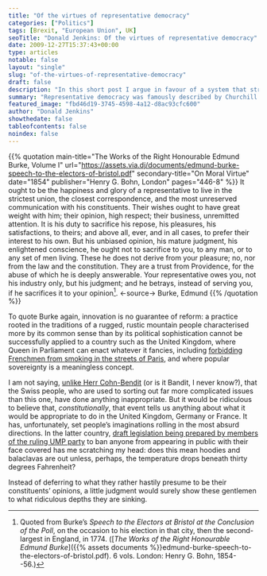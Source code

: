 ```yaml
---
title: "Of the virtues of representative democracy"
categories: ["Politics"]
tags: [Brexit, "European Union", UK]
seoTitle: "Donald Jenkins: Of the virtues of representative democracy"
date: 2009-12-27T15:37:43+00:00
type: articles
notable: false
layout: "single"
slug: "of-the-virtues-of-representative-democracy"
draft: false
description: "In this short post I argue in favour of a system that strikes a balance between the danger of bad governance posed by populism and the obvious drawbacks of dictatorship."
summary: "Representative democracy was famously described by Churchill as the best of a worse set of choices. In this short post I argue in favour of a system that strikes a balance between the danger of bad governance posed by populism and the obvious drawbacks of dictatorship."
featured_image: "fbd46d19-3745-4598-4a12-d8ac93cfc600"
author: "Donald Jenkins"
showthedate: false
tableofcontents: false
noindex: false
---
```


{{% quotation main-title="The Works of the Right Honourable Edmund Burke, Volume I" url="https://assets.via.dj/documents/edmund-burke-speech-to-the-electors-of-bristol.pdf" secondary-title="On Moral Virtue" date="1854" publisher="Henry G. Bohn, London" pages="446-8" %}}
It ought to be the happiness and glory of a representative to live in the strictest union, the closest correspondence, and the most unreserved communication with his constituents. Their wishes ought to have great weight with him; their opinion, high respect; their business, unremitted attention. It is his duty to sacrifice his repose, his pleasures, his satisfactions, to theirs; and above all, ever, and in all cases, to prefer their interest to his own. But his unbiased opinion, his mature judgment, his enlightened conscience, he ought not to sacrifice to you, to any man, or to any set of men living. These he does not derive from your pleasure; no, nor from the law and the constitution. They are a trust from Providence, for the abuse of which he is deeply answerable. Your representative owes you, not his industry only, but his judgment; and he betrays, instead of serving you, if he sacrifices it to your opinion[^1].
<-source->
Burke, Edmund
{{% /quotation %}}

To quote Burke again, innovation is no guarantee of reform: a practice rooted in the traditions of a rugged, rustic mountain people characterised more by its common sense than by its political sophistication cannot be successfully applied to a country such as the United Kingdom, where Queen in Parliament can enact whatever it fancies, including [forbidding Frenchmen from smoking in the streets of Paris](https://www.google.com/search?hl=en&client=safari&rls=en&as_q=+Parliament+smoking-in-the-streets-of-Paris&as_epq=Ivor+Jennings+&as_oq=&as_eq=&num=10&lr=lang_en&as_filetype=&ft=i&as_sitesearch=&as_qdr=all&as_rights=&as_occt=any&cr=&as_nlo=&as_nhi=&safe=off), and where popular sovereignty is a meaningless concept.

I am not saying, [unlike Herr Cohn-Bendit](https://www.letemps.ch/Page/Uuid/f8f4a4ea-dec3-11de-801c-518ea5779929/Cohn-Bendit_Les_Suisses_doivent_revoter) (or is it Bandit, I never know?), that the Swiss people, who are used to sorting out far more complicated issues than this one, have done anything inappropriate. But it would be ridiculous to believe that, _constitutionally_, that event tells us anything about what it would be appropriate to do in the United Kingdom, Germany or France. It has, unfortunately, set people’s imaginations rolling in the most absurd directions. In the latter country, [draft legislation being prepared by members of the ruling UMP party](https://www.google.com/search?client=safari&rls=en&q=cop%C3%A9+loi+burqa&ie=UTF-8&oe=UTF-8) to ban anyone from appearing in public with their face covered has me scratching my head: does this mean hoodies and balaclavas are out unless, perhaps, the temperature drops beneath thirty degrees Fahrenheit?

Instead of deferring to what they rather hastily presume to be their constituents’ opinions, a little judgment would surely show these gentlemen to what ridiculous depths they are sinking.

[^1]: Quoted from Burke’s _Speech to the Electors at Bristol at the Conclusion of the Poll_, on the occasion to his election in that city, then the second-largest in England, in 1774. ([_The Works of the Right Honourable Edmund Burke_]({{% assets documents %}}edmund-burke-speech-to-the-electors-of-bristol.pdf). 6 vols. London: Henry G. Bohn, 1854--56.)
